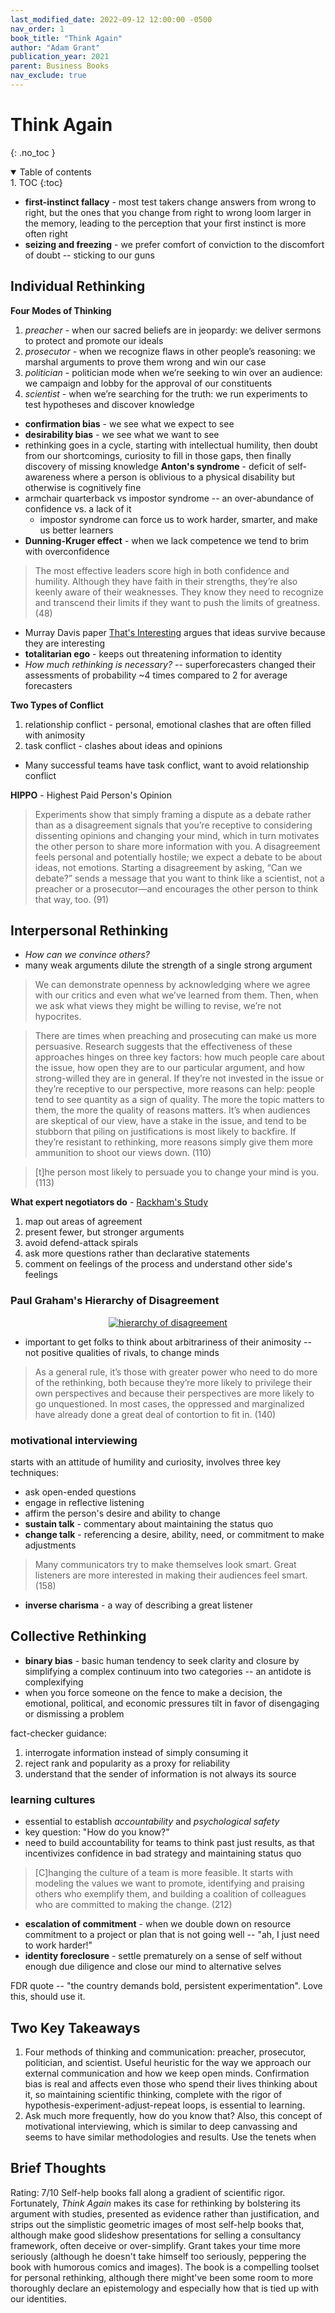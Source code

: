 ```yaml
---
last_modified_date: 2022-09-12 12:00:00 -0500
nav_order: 1
book_title: "Think Again"
author: "Adam Grant"
publication_year: 2021
parent: Business Books
nav_exclude: true
---
```

# Think Again
{: .no_toc }

<details open markdown="block">
  <summary>
    Table of contents
  </summary>
1. TOC
{:toc}
</details>

- **first-instinct fallacy** - most test takers change answers from wrong to right, but the ones that you change from right to wrong loom larger in the memory, leading to the perception that your first instinct is more often right
- **seizing and freezing** - we prefer comfort of conviction to the discomfort of doubt -- sticking to our guns

## Individual Rethinking
**Four Modes of Thinking**
1. *preacher* - when our sacred beliefs are in jeopardy: we deliver sermons to protect and promote our ideals
2. *prosecutor* - when we recognize flaws in other people’s reasoning: we marshal arguments to prove them wrong and win our case
3. *politician* - politician mode when we’re seeking to win over an audience: we campaign and lobby for the approval of our constituents
4. *scientist* - when we’re searching for the truth: we run experiments to test hypotheses and discover knowledge

- **confirmation bias** - we see what we expect to see
- **desirability bias** - we see what we want to see
- rethinking goes in a cycle, starting with intellectual humility, then doubt from our shortcomings, curiosity to fill in those gaps, then finally discovery of missing knowledge
**Anton's syndrome** - deficit of self-awareness where a person is oblivious to a physical disability but otherwise is cognitively fine
- armchair quarterback vs impostor syndrome -- an over-abundance of confidence vs. a lack of it
  - impostor syndrome can force us to work harder, smarter, and make us better learners
- **Dunning-Kruger effect** - when we lack competence we tend to brim with overconfidence

> The most effective leaders score high in both confidence and humility. Although they have faith in their strengths, they’re also keenly aware of their weaknesses. They know they need to recognize and transcend their limits if they want to push the limits of greatness. (48)

- Murray Davis paper [That's Interesting](https://proseminarcrossnationalstudies.files.wordpress.com/2009/11/thatsinteresting_1971.pdf) argues that ideas survive because they are interesting
- **totalitarian ego** - keeps out threatening information to identity
- _How much rethinking is necessary?_ -- superforecasters changed their assessments of probability ~4 times compared to 2 for average forecasters

**Two Types of Conflict**
1. relationship conflict - personal, emotional clashes that are often filled with animosity
2. task conflict - clashes about ideas and opinions

- Many successful teams have task conflict, want to avoid relationship conflict

**HIPPO** - Highest Paid Person's Opinion

> Experiments show that simply framing a dispute as a debate rather than as a disagreement signals that you’re receptive to considering dissenting opinions and changing your mind, which in turn motivates the other person to share more information with you. A disagreement feels personal and potentially hostile; we expect a debate to be about ideas, not emotions. Starting a disagreement by asking, “Can we debate?” sends a message that you want to think like a scientist, not a preacher or a prosecutor—and encourages the other person to think that way, too. (91)

## Interpersonal Rethinking
- _How can we convince others?_
- many weak arguments dilute the strength of a single strong argument

> We can demonstrate openness by acknowledging where we agree with our critics and even what we’ve learned from them. Then, when we ask what views they might be willing to revise, we’re not hypocrites.

> There are times when preaching and prosecuting can make us more persuasive. Research suggests that the effectiveness of these approaches hinges on three key factors: how much people care about the issue, how open they are to our particular argument, and how strong-willed they are in general. If they’re not invested in the issue or they’re receptive to our perspective, more reasons can help: people tend to see quantity as a sign of quality. The more the topic matters to them, the more the quality of reasons matters. It’s when audiences are skeptical of our view, have a stake in the issue, and tend to be stubborn that piling on justifications is most likely to backfire. If they’re resistant to rethinking, more reasons simply give them more ammunition to shoot our views down. (110)

> [t]he person most likely to persuade you to change your mind is you. (113)

**What expert negotiators do** - [Rackham's Study](https://www.emerald.com/insight/content/doi/10.1108/eb002297/full/html)
1. map out areas of agreement
2. present fewer, but stronger arguments
3. avoid defend-attack spirals
4. ask more questions rather than declarative statements
5. comment on feelings of the process and understand other side's feelings

### Paul Graham's Hierarchy of Disagreement
<div style="text-align:center">
  <a href="/assets/img/think-again/hierarchy-of-disagreement.png">
    <img src="/assets/img/think-again/hierarchy-of-disagreement.png" alt="hierarchy of disagreement">
  </a>
</div>

- important to get folks to think about arbitrariness of their animosity -- not positive qualities of rivals, to change minds

> As a general rule, it’s those with greater power who need to do more of the rethinking, both because they’re more likely to privilege their own perspectives and because their perspectives are more likely to go unquestioned. In most cases, the oppressed and marginalized have already done a great deal of contortion to fit in. (140)

### motivational interviewing
starts with an attitude of humility and curiosity, involves three key techniques:
- ask open-ended questions
- engage in reflective listening
- affirm the person's desire and ability to change
- **sustain talk** - commentary about maintaining the status quo
- **change talk** - referencing a desire, ability, need, or commitment to make adjustments

> Many communicators try to make themselves look smart. Great listeners are more interested in making their audiences feel smart. (158)

- **inverse charisma** - a way of describing a great listener

## Collective Rethinking
- **binary bias** - basic human tendency to seek clarity and closure by simplifying a complex continuum into two categories -- an antidote is complexifying
- when you force someone on the fence to make a decision, the emotional, political, and economic pressures tilt in favor of disengaging or dismissing a problem

fact-checker guidance:
1. interrogate information instead of simply consuming it
2. reject rank and popularity as a proxy for reliability
3. understand that the sender of information is not always its source

### learning cultures
- essential to establish _accountability_ and _psychological safety_
- key question: "How do you know?"
- need to build accountability for teams to think past just results, as that incentivizes confidence in bad strategy and maintaining status quo

> [C]hanging the culture of a team is more feasible. It starts with modeling the values we want to promote, identifying and praising others who exemplify them, and building a coalition of colleagues who are committed to making the change. (212)

- **escalation of commitment** - when we double down on resource commitment to a project or plan that is not going well -- "ah, I just need to work harder!"
- **identity foreclosure** - settle prematurely on a sense of self without enough due diligence and close our mind to alternative selves

FDR quote -- "the country demands bold, persistent experimentation". Love this, should use it.

## Two Key Takeaways
1. Four methods of thinking and communication: preacher, prosecutor, politician, and scientist. Useful heuristic for the way we approach our external communication and how we keep open minds. Confirmation bias is real and affects even those who spend their lives thinking about it, so maintaining scientific thinking, complete with the rigor of hypothesis-experiment-adjust-repeat loops, is essential to learning.
2. Ask much more frequently, how do you know that? Also, this concept of motivational interviewing, which is similar to deep canvassing and seems to have similar methodologies and results. Use the tenets when

## Brief Thoughts
Rating: 7/10
Self-help books fall along a gradient of scientific rigor. Fortunately, _Think Again_ makes its case for rethinking by bolstering its argument with studies, presented as evidence rather than justification, and strips out the simplistic geometric images of most self-help books that, although make good slideshow presentations for selling a consultancy framework, often deceive or over-simplify. Grant takes your time more seriously (although he doesn't take himself too seriously, peppering the book with humorous comics and images). The book is a compelling toolset for personal rethinking, although there might've been some room to more thoroughly declare an epistemology and especially how that is tied up with our identities.
